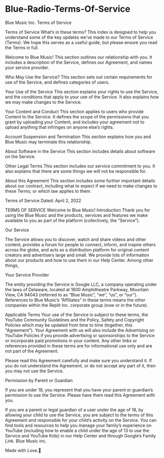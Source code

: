 # Blue-Radio-Terms-Of-Service
Blue Music Inc.
Terms of Service

Terms of Service
What’s in these terms?
This index is designed to help you understand some of the key updates we’ve made to our Terms of Service (Terms). We hope this serves as a useful guide, but please ensure you read the Terms in full.

Welcome to Blue Music!
This section outlines our relationship with you. It includes a description of the Service, defines our Agreement, and names your service provider.

Who May Use the Service?
This section sets out certain requirements for use of the Service, and defines categories of users.

Your Use of the Service
This section explains your rights to use the Service, and the conditions that apply to your use of the Service. It also explains how we may make changes to the Service.

Your Content and Conduct
This section applies to users who provide Content to the Service. It defines the scope of the permissions that you grant by uploading your Content, and includes your agreement not to upload anything that infringes on anyone else’s rights. 

Account Suspension and Termination
This section explains how you and Blue Music may terminate this relationship.

About Software in the Service
This section includes details about software on the Service.

Other Legal Terms
This section includes our service commitment to you. It also explains that there are some things we will not be responsible for.

About this Agreement
This section includes some further important details about our contract, including what to expect if we need to make changes to these Terms; or which law applies to them.

Terms of Service
Dated: April 2, 2022

TERMS OF SERVICE
Welcome to Blue Music!
Introduction
Thank you for using the Blue Music  and the products, services and features we make available to you as part of the platform (collectively, the “Service”).  

Our Service

The Service allows you to discover, watch and share videos and other content, provides a forum for people to connect, inform, and inspire others across the globe, and acts as a distribution platform for original content creators and advertisers large and small. We provide lots of information about our products and how to use them in our Help Center. Among other things, 

Your Service Provider

The entity providing the Service is Google LLC, a company operating under the laws of Delaware, located at 1600 Amphitheatre Parkway, Mountain View, CA 94043 (referred to as “Blue Music”, “we”, “us”, or “our”). References to Blue Music’s “Affiliates” in these terms means the other companies within the Replit Inc. corporate group (now or in the future).

Applicable Terms
Your use of the Service is subject to these terms, the YouTube Community Guidelines and the Policy, Safety and Copyright Policies which may be updated from time to time (together, this "Agreement"). Your Agreement with us will also include the Advertising on YouTube Policies if you provide advertising or sponsorships to the Service or incorporate paid promotions in your content. Any other links or references provided in these terms are for informational use only and are not part of the Agreement.

Please read this Agreement carefully and make sure you understand it. If you do not understand the Agreement, or do not accept any part of it, then you may not use the Service.


Permission by Parent or Guardian

If you are under 18, you represent that you have your parent or guardian’s permission to use the Service. Please have them read this Agreement with you.

If you are a parent or legal guardian of a user under the age of 18, by allowing your child to use the Service, you are subject to the terms of this Agreement and responsible for your child’s activity on the Service. You can find tools and resources to help you manage your family’s experience on YouTube (including how to enable a child under the age of 13 to use the Service and YouTube Kids) in our Help Center and through Google’s Family Link.
Blue Music inc.

Made with Love.💙
